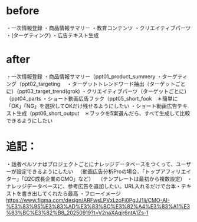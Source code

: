# before

・一次情報登録
・商品情報サマリー
・教育コンテンツ
・クリエイティブパーツ
・(ターゲティング)
・広告テキスト生成

# after

・一次情報登録
・商品情報サマリー（ppt01_product_summery
・ターゲティング（ppt02_targeting
　・ターゲットトレンドワード抽出（ターゲットごとに）（ppt03_target_trend(grok)
・クリエイティブパーツ（ターゲットごとに）（ppt04_parts
・ショート動画広告フック（ppt05_short_fook　＊簡単に「OK」「NG」を選択してOKだけ残せるようにしたい
・ショート動画広告テキスト生成（ppt06_short_output　＊フックを5案選んだら、すべて生成して比較できるようにしたい

# 追記：

・話者ペルソナはプロジェクトごとにナレッジデータベースをつくって、ユーザーが設定できるようにしたい
　（動画広告分析Proの場合、「トップアフィリエイター」「D2C成長企業のCMO」など）
　（テンプレートは最初から複数設定）
・ナレッジデータベースに、参考広告を追加したい。URL入れるだけで台本・テキストを書き出してくれたら最高
・フローイメージ
https://www.figma.com/design/ARFwsLPVxLzoFj0PgJJ1lj/CMO-AI-%E3%83%95%E3%83%AD%E3%83%BC%E3%82%A4%E3%83%A1%E3%83%BC%E3%82%B8_20250919?t=V2naXAqjr6ntA1Zs-1
